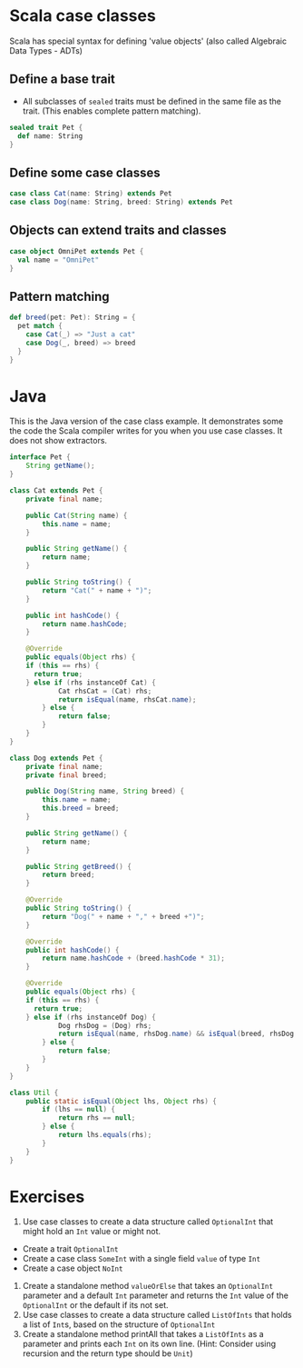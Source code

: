 # Scala case classes

Scala has special syntax for defining 'value objects' (also called Algebraic Data Types - ADTs)

## Define a base trait

* All subclasses of `sealed` traits must be defined in the same file as the trait. (This enables complete pattern matching).

```scala
sealed trait Pet {
  def name: String
}
```

## Define some case classes

```scala
case class Cat(name: String) extends Pet
case class Dog(name: String, breed: String) extends Pet
```

## Objects can extend traits and classes

```scala
case object OmniPet extends Pet {
  val name = "OmniPet"
}
```

## Pattern matching

```scala
def breed(pet: Pet): String = {
  pet match {
    case Cat(_) => "Just a cat"
    case Dog(_, breed) => breed
  }
}
```

# Java


 This is the Java version of the case class example. It demonstrates some the code the Scala compiler writes for you when you use case classes. It does not show extractors.

```java
interface Pet {
	String getName();
}
```

```java
class Cat extends Pet {
	private final name;

	public Cat(String name) {
		this.name = name;
	}

	public String getName() {
		return name;
	}

	public String toString() {
		return "Cat(" + name + ")";
	}

	public int hashCode() {
		return name.hashCode;
	}

	@Override
	public equals(Object rhs) {
    if (this == rhs) {
      return true;
    } else if (rhs instanceOf Cat) {
			Cat rhsCat = (Cat) rhs;
			return isEqual(name, rhsCat.name);
		} else {
			return false;
		}
	}
}
```

```java
class Dog extends Pet {
	private final name;
	private final breed;

	public Dog(String name, String breed) {
		this.name = name;
		this.breed = breed;
	}

	public String getName() {
		return name;
	}

	public String getBreed() {
		return breed;
	}

	@Override
	public String toString() {
		return "Dog(" + name + "," + breed +")";
	}

	@Override
	public int hashCode() {
		return name.hashCode + (breed.hashCode * 31);
	}

	@Override
	public equals(Object rhs) {
    if (this == rhs) {
      return true;
    } else if (rhs instanceOf Dog) {
			Dog rhsDog = (Dog) rhs;
			return isEqual(name, rhsDog.name) && isEqual(breed, rhsDog.breed);
		} else {
			return false;
		}
	}
}
```

```java
class Util {
	public static isEqual(Object lhs, Object rhs) {
		if (lhs == null) {
			return rhs == null;
		} else {
			return lhs.equals(rhs);
		}
	}
}
```

# Exercises

1. Use case classes to create a data structure called `OptionalInt` that might hold an `Int` value or might not.
  * Create a trait `OptionalInt`
  * Create a case class `SomeInt` with a single field `value` of type `Int`
  * Create a case object `NoInt`
1. Create a standalone method `valueOrElse` that takes an `OptionalInt` parameter and a default `Int` parameter and returns the `Int` value of the `OptionalInt` or the default if its not set.
1. Use case classes to create a data structure called `ListOfInts` that holds a list of `Int`s, based on the structure of `OptionalInt`
1. Create a standalone method printAll that takes a `ListOfInts` as a parameter and prints each `Int` on its own line. (Hint: Consider using recursion and the return type should be `Unit`)
